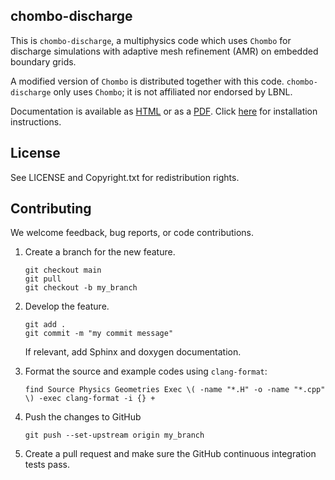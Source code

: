chombo-discharge
----------------

This is ``chombo-discharge``, a multiphysics code which uses ``Chombo`` for discharge simulations with adaptive mesh refinement (AMR) on embedded boundary grids.

A modified version of ``Chombo`` is distributed together with this code.
``chombo-discharge`` only uses ``Chombo``; it is not affiliated nor endorsed by LBNL.

Documentation is available as [HTML](https://chombo-discharge.github.io/chombo-discharge/Base/Installation.html) or as a [PDF](https://github.com/chombo-discharge/chombo-discharge/raw/gh-pages/chombo-discharge.pdf).
Click [here](https://chombo-discharge.github.io/chombo-discharge/Base/Installation.html) for installation instructions. 

License
-------

See LICENSE and Copyright.txt for redistribution rights. 

Contributing
------------
We welcome feedback, bug reports, or code contributions.

1. Create a branch for the new feature.

   ```
   git checkout main
   git pull
   git checkout -b my_branch
   ```
   
2. Develop the feature.

   ```
   git add .
   git commit -m "my commit message"
   ```

   If relevant, add Sphinx and doxygen documentation.
   
3. Format the source and example codes using ```clang-format```:

   ```
   find Source Physics Geometries Exec \( -name "*.H" -o -name "*.cpp" \) -exec clang-format -i {} +
   ```
   
4. Push the changes to GitHub

   ```
   git push --set-upstream origin my_branch
   ```
   
5. Create a pull request and make sure the GitHub continuous integration tests pass.
